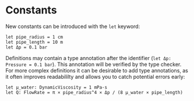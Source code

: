 # Constants

New constants can be introduced with the `let` keyword:
```nbt
let pipe_radius = 1 cm
let pipe_length = 10 m
let Δp = 0.1 bar
```

Definitions may contain a type annotation after the identifier (`let Δp: Pressure = 0.1 bar`). This annotation will be verified by the type checker. For more complex definitions
it can be desirable to add type annotations, as it often improves readabililty and allows
you to catch potential errors early:
```nbt
let μ_water: DynamicViscosity = 1 mPa·s
let Q: FlowRate = π × pipe_radius^4 × Δp / (8 μ_water × pipe_length)
```
